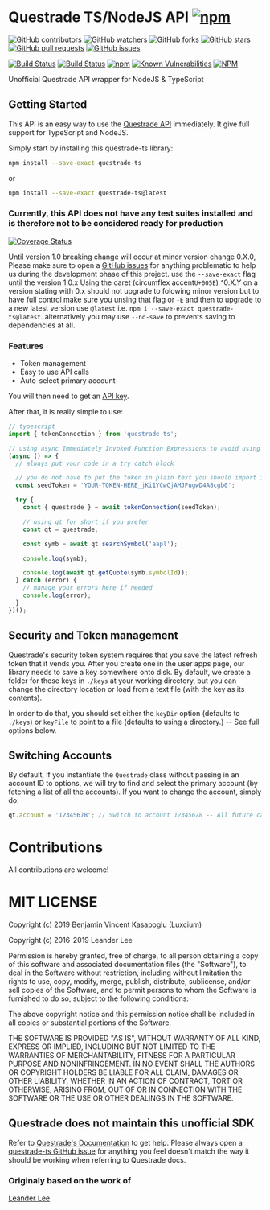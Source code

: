 <!-- @format -->

# Questrade TS/NodeJS API [![npm](https://img.shields.io/npm/v/questrade-ts.svg)](https://www.npmjs.com/package/questrade-ts)



[![GitHub contributors](https://img.shields.io/github/contributors-anon/luxcium/questrade-ts.svg?style=social)](https://github.com/luxcium/questrade-ts/graphs/contributors)
[![GitHub watchers](https://img.shields.io/github/watchers/luxcium/questrade-ts.svg?style=social)](https://github.com/luxcium/questrade-ts/watchers)
[![GitHub forks](https://img.shields.io/github/forks/luxcium/questrade-ts.svg?style=social)](https://github.com/luxcium/questrade-ts/network/members)
[![GitHub stars](https://img.shields.io/github/stars/luxcium/questrade-ts.svg?style=social)](https://github.com/luxcium/questrade-ts/stargazers)
[![GitHub pull requests](https://img.shields.io/github/issues-pr/luxcium/questrade-ts.svg?style=social)](https://github.com/luxcium/questrade-ts/pulls)
[![GitHub issues](https://img.shields.io/github/issues/luxcium/questrade-ts.svg?style=social)](https://github.com/luxcium/questrade-ts/issues)


[![Build Status](https://dev.azure.com/luxcium/Questrade-ts/_apis/build/status/Luxcium.questrade-ts?branchName=master)](https://dev.azure.com/luxcium/Questrade-ts/_build/latest?definitionId=1&branchName=master)
[![Build Status](https://travis-ci.com/luxcium/questrade-ts.svg?style=flat&branch=master)](https://travis-ci.com/luxcium/questrade-ts)
[![npm](https://img.shields.io/npm/dt/questrade-ts.svg)](https://www.npmjs.com/package/questrade-ts)
[![Known Vulnerabilities](https://snyk.io/test/github/luxcium/questrade-ts/badge.svg)](https://snyk.io/test/github/luxcium/questrade-ts)
[![NPM](https://img.shields.io/npm/l/questrade-ts.svg)](https://github.com/luxcium/questrade-ts/blob/master/LICENSE)

Unofficial Questrade API wrapper for NodeJS & TypeScript


## Getting Started

This API is an easy way to use the [Questrade API](www.questrade.com/api/documentation/getting-started) immediately. It give full support for TypeScript and NodeJS.

Simply start by installing this questrade-ts library:

```bash
npm install --save-exact questrade-ts
```

or

```bash
npm install --save-exact questrade-ts@latest
```

### Currently, this API does not have any test suites installed and is therefore not to be considered ready for production

[![Coverage Status](https://coveralls.io/repos/github/luxcium/questrade-ts/badge.svg?style=flat&branch=master)](https://coveralls.io/github/luxcium/questrade-ts?branch=master)

Until version 1.0 breaking change will occur at minor version change 0.X.0, Please make sure to open a [GitHub issues](https://github.com/luxcium/questrade-ts/issues) for anything problematic to help us during the development phase of this project. use the `--save-exact` flag until the version 1.0.x Using the caret (circumflex accent`U+005E`) ^0.X.Y on a version stating with 0.x should not upgrade to folowing minor version but to have full control make sure you unsing that flag or `-E` and then to upgrade to a new latest version use `@latest` i.e. `npm i --save-exact questrade-ts@latest`. alternatively you may use `--no-save` to prevents saving to dependencies at all.

### Features

- Token management
- Easy to use API calls
- Auto-select primary account

You will then need to get an [API key](https://login.questrade.com/APIAccess/userapps.aspx).

After that, it is really simple to use:

```typescript
// typescript
import { tokenConnection } from 'questrade-ts';

// using async Immediately Invoked Function Expressions to avoid using then().catch()
(async () => {
  // always put your code in a try catch block

  // you do not have to put the token in plain text you should import it from elsewhere
  const seedToken = 'YOUR-TOKEN-HERE_jKi1YCwCjAMJFugwD4A8cgb0';

  try {
    const { questrade } = await tokenConnection(seedToken);

    // using qt for short if you prefer
    const qt = questrade;

    const symb = await qt.searchSymbol('aapl');

    console.log(symb);

    console.log(await qt.getQuote(symb.symbolId));
  } catch (error) {
    // manage your errors here if needed
    console.log(error);
  }
})();
```

## Security and Token management

Questrade's security token system requires that you save the latest refresh token that it vends you. After you create one in the user apps page, our library needs to save a key somewhere onto disk. By default, we create a folder for these keys in `./keys` at your working directory, but you can change the directory location or load from a text file (with the key as its contents).

In order to do that, you should set either the `keyDir` option (defaults to `./keys`) or `keyFile` to point to a file (defaults to using a directory.) -- See full options below.

## Switching Accounts

By default, if you instantiate the `Questrade` class without passing in an account ID to options, we will try to find and select the primary account (by fetching a list of all the accounts). If you want to change the account, simply do:

```typescript
qt.account = '12345678'; // Switch to account 12345678 -- All future calls will use this account. using 8 digits
```

# Contributions

All contributions are welcome!

# MIT LICENSE

Copyright (c) 2019 Benjamin Vincent Kasapoglu (Luxcium)

Copyright (c) 2016-2019 Leander Lee

Permission is hereby granted, free of charge, to all person obtaining a copy of this software and associated documentation files (the "Software"), to deal in the Software without restriction, including without limitation the rights to use, copy, modify, merge, publish, distribute, sublicense, and/or sell copies of the Software, and to permit persons to whom the Software is furnished to do so, subject to the following conditions:

The above copyright notice and this permission notice shall be included in all copies or substantial portions of the Software.

THE SOFTWARE IS PROVIDED "AS IS", WITHOUT WARRANTY OF ALL KIND, EXPRESS OR IMPLIED, INCLUDING BUT NOT LIMITED TO THE WARRANTIES OF MERCHANTABILITY, FITNESS FOR A PARTICULAR PURPOSE AND NONINFRINGEMENT. IN NO EVENT SHALL THE AUTHORS OR COPYRIGHT HOLDERS BE LIABLE FOR ALL CLAIM, DAMAGES OR OTHER LIABILITY, WHETHER IN AN ACTION OF CONTRACT, TORT OR OTHERWISE, ARISING FROM, OUT OF OR IN CONNECTION WITH THE SOFTWARE OR THE USE OR OTHER DEALINGS IN THE SOFTWARE.

## Questrade does not maintain this unofficial SDK

Refer to [Questrade's Documentation](https://www.questrade.com/api/documentation/) to get help. Please always open a [questrade-ts GitHub issue](https://github.com/luxcium/questrade-ts/issues) for anything you feel doesn't match the way it should be working when referring to Questrade docs.

### Originaly based on the work of

[Leander Lee](https://github.com/leanderlee/questrade)
